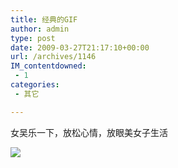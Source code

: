 ```yaml
---
title: 经典的GIF
author: admin
type: post
date: 2009-03-27T21:17:10+00:00
url: /archives/1146
IM_contentdowned:
 - 1
categories:
 - 其它

---
```

女吴乐一下，放松心情，放眼美女子生活

[![](http://blog.haohtml.com/wp-content/uploads/2009/03/u793p55t4d23913f50dt20040730145537.gif)][1]

 [1]: /wp-content/uploads/2009/03/u793p55t4d23913f50dt20040730145537.gif